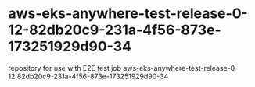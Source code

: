 # aws-eks-anywhere-test-release-0-12-82db20c9-231a-4f56-873e-173251929d90-34
repository for use with E2E test job aws-eks-anywhere-test-release-0-12:82db20c9-231a-4f56-873e-173251929d90-34

